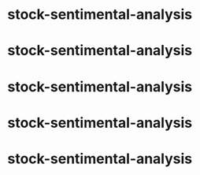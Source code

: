 # stock-sentimental-analysis
# stock-sentimental-analysis
# stock-sentimental-analysis
# stock-sentimental-analysis
# stock-sentimental-analysis
